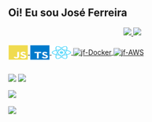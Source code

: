 ## Oi! Eu sou José Ferreira
<div align="center">
  <a href="https://github.com/joseferreira01">
  <img height="180em" src="https://github-readme-stats.vercel.app/api?username=joseferreira01&show_icons=true&theme=dracula&include_all_commits=true&count_private=true"/>
  <img height="180em" src="https://github-readme-stats.vercel.app/api/top-langs/?username=joseferreira01&layout=compact&langs_count=7&theme=dracula"/>
</div>
<div style="display: inline_block"><br>
  <img align="center" alt="js-Js" height="30" width="40" src="https://raw.githubusercontent.com/devicons/devicon/master/icons/javascript/javascript-plain.svg">
  <img align="center" alt="jf-Ts" height="30" width="40" src="https://raw.githubusercontent.com/devicons/devicon/master/icons/typescript/typescript-plain.svg">
  <img align="center" alt="js-Spring" height="30" width="40" src="https://raw.githubusercontent.com/devicons/devicon/master/icons/react/react-original.svg">
   <img align="center" alt="jf-Docker" height="30" width="40" src="https://cdn.jsdelivr.net/gh/devicons/devicon/icons/docker/docker-original.svg">
  <img align="center" alt="jf-AWS" height="30" width="40" src="https://upload.wikimedia.org/wikipedia/commons/5/5c/AWS_Simple_Icons_AWS_Cloud.svg">
  
  ##
 
<div> 
 
  <a href="https://instagram.com/jose.ferreira008" target="_blank"><img src="https://img.shields.io/badge/-Instagram-%23E4405F?style=for-the-badge&logo=instagram&logoColor=white" target="_blank"></a>
 <a href="https://discord.com/channels/786578356551417866/786578356551417868" target="_blank"><img src="https://img.shields.io/badge/Discord-7289DA?style=for-the-badge&logo=discord&logoColor=white" target="_blank"></a> 
 
  <a href="https://www.linkedin.com/in/joseferreira901016
" target="_blank"><img src="https://img.shields.io/badge/-LinkedIn-%230077B5?style=for-the-badge&logo=linkedin&logoColor=white" target="_blank"></a> 
 
<img src="https://github.com/joseferreira01/joseferreira01/blob/output/github-contribution-grid-snake.svg"/>
 
</div>
